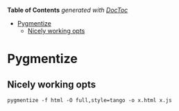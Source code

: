 **Table of Contents**  *generated with [DocToc](http://doctoc.herokuapp.com/)*

- [Pygmentize](#pygmentize)
	- [Nicely working opts](#nicely-working-opts)

# Pygmentize

## Nicely working opts

    pygmentize -f html -O full,style=tango -o x.html x.js
